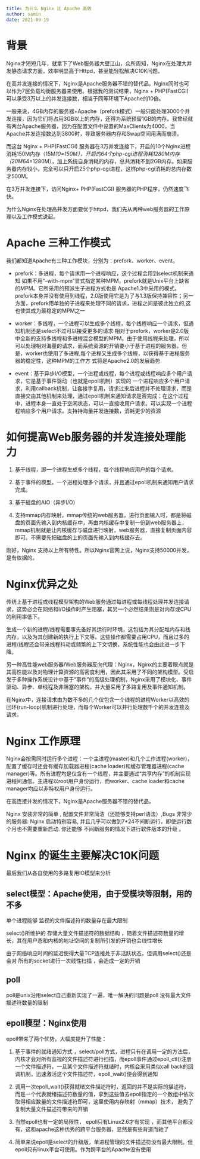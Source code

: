 ```yaml
title: 为什么 Nginx 比 Apache 高效 
author: samin
date: 2021-09-19
```

# 背景

Nginx才短短几年，就拿下了Web服务器大壁江山，众所周知，Nginx在处理大并发静态请求方面，效率明显高于Httpd，甚至能轻松解决C10K问题。

在高并发连接的情况下，Nginx是Apache服务器不错的替代品。Nginx同时也可以作为7层负载均衡服务器来使用。根据我的测试结果，Nginx + PHP(FastCGI) 可以承受3万以上的并发连接数，相当于同等环境下Apache的10倍。

一般来说，4GB内存的服务器+Apache（prefork模式）一般只能处理3000个并发连接，因为它们将占用3GB以上的内存，还得为系统预留1GB的内存。我曾经就有两台Apache服务器，因为在配置文件中设置的MaxClients为4000，当Apache并发连接数达到3800时，导致服务器内存和Swap空间用满而崩溃。

而这台 Nginx + PHP(FastCGI) 服务器在3万并发连接下，开启的10个Nginx进程消耗150M内存（15M*10=150M），开启的64个php-cgi进程消耗1280M内存（20M*64=1280M），加上系统自身消耗的内存，总共消耗不到2GB内存。如果服务器内存较小，完全可以只开启25个php-cgi进程，这样php-cgi消耗的总内存数才500M。

在3万并发连接下，访问Nginx+ PHP(FastCGI) 服务器的PHP程序，仍然速度飞快。

为什么Nginx在处理高并发方面要优于httpd，我们先从两种web服务器的工作原理以及工作模式说起。

# Apache 三种工作模式

我们都知道Apache有三种工作模块，分别为：prefork、worker、event。

- prefork：多进程，每个请求用一个进程响应，这个过程会用到select机制来通知
  如果不用“–with-mpm”显式指定某种MPM，prefork就是Unix平台上缺省的MPM。它所采用的预派生子进程方式也是 Apache1.3中采用的模式。prefork本身并没有使用到线程，2.0版使用它是为了与1.3版保持兼容性；另一方面，prefork用单独的子进程来处理不同的请求，进程之间是彼此独立的,这也使其成为最稳定的MPM之一

- worker：多线程，一个进程可以生成多个线程，每个线程响应一个请求，但通知机制还是select不过可以接受更多的请求
  相对于prefork，worker是2.0版中全新的支持多线程和多进程混合模型的MPM。由于使用线程来处理，所以可以处理相对海量的请求，而系统资源的开销要小于基于进程的服务器。但是，worker也使用了多进程,每个进程又生成多个线程，以获得基于进程服务器的稳定性，这种MPM的工作方 式将是Apache2.0的发展趋势

- event：基于异步I/O模型，一个进程或线程，每个进程或线程响应多个用户请求，它是基于事件驱动（也就是epoll机制）实现的
  一个进程响应多个用户请求，利用callback机制，让套接字复用，请求过来后进程并不处理请求，而是直接交由其他机制来处理，通过epoll机制来通知请求是否完成；在这个过程中，进程本身一直处于空闲状态，可以一直接收用户请求。可以实现一个进程程响应多个用户请求。支持持海量并发连接数，消耗更少的资源

# 如何提高Web服务器的并发连接处理能力

1. 基于线程，即一个进程生成多个线程，每个线程响应用户的每个请求。

2. 基于事件的模型，一个进程处理多个请求，并且通过epoll机制来通知用户请求完成。

3. 基于磁盘的AIO（异步I/O）

4. 支持mmap内存映射，mmap传统的web服务器，进行页面输入时，都是将磁盘的页面先输入到内核缓存中，再由内核缓存中复制一份到web服务器上，mmap机制就是让内核缓存与磁盘进行映射，web服务器，直接复制页面内容即可。不需要先把磁盘的上的页面先输入到内核缓存去。

刚好，Nginx 支持以上所有特性。所以Nginx官网上说，Nginx支持50000并发，是有依据的。

# Nginx优异之处

传统上基于进程或线程模型架构的Web服务通过每进程或每线程处理并发连接请求，这势必会在网络和I/O操作时产生阻塞，其另一个必然结果则是对内存或CPU的利用率低下。

生成一个新的进程/线程需要事先备好其运行时环境，这包括为其分配堆内存和栈内存，以及为其创建新的执行上下文等。这些操作都需要占用CPU，而且过多的进程/线程还会带来线程抖动或频繁的上下文切换，系统性能也会由此进一步下降。

另一种高性能web服务器/Web服务器反向代理：Nginx，Nginx的主要着眼点就是其高性能以及对物理计算资源的高密度利用，因此其采用了不同的架构模型。受启发于多种操作系统设计中基于“事件”的高级处理机制，Nginx采用了模块化、事件驱动、异步、单线程及非阻塞的架构，并大量采用了多路复用及事件通知机制。

在Nginx中，连接请求由为数不多的几个仅包含一个线程的进程Worker以高效的回环(run-loop)机制进行处理，而每个Worker可以并行处理数千个的并发连接及请求。

# Nginx 工作原理

Nginx会按需同时运行多个进程：一个主进程(master)和几个工作进程(worker)，配置了缓存时还会有缓存加载器进程(cache loader)和缓存管理器进程(cache manager)等。所有进程均是仅含有一个线程，并主要通过“共享内存”的机制实现进程间通信。主进程以root用户身份运行，而worker、cache loader和cache manager均应以非特权用户身份运行。

在高连接并发的情况下，Nginx是Apache服务器不错的替代品。

Nginx 安装非常的简单 , 配置文件非常简洁（还能够支持perl语法）,Bugs 非常少的服务器: Nginx 启动特别容易, 并且几乎可以做到7*24不间断运行，即使运行数个月也不需要重新启动. 你还能够 不间断服务的情况下进行软件版本的升级 。

# Nginx 的诞生主要解决C10K问题

最后我们从各自使用的多路复用IO模型来分析

## select模型：Apache使用，由于受模块等限制，用的不多

单个进程能够 监视的文件描述符的数量存在最大限制

select()所维护的 存储大量文件描述符的数据结构 ，随着文件描述符数量的增长，其在用户态和内核的地址空间的复制所引发的开销也会线性增长

由于网络响应时间的延迟使得大量TCP连接处于非活跃状态，但调用select()还是会对 所有的socket进行一次线性扫描 ，会造成一定的开销

## poll

poll是unix沿用select自己重新实现了一遍，唯一解决的问题是poll 没有最大文件描述符数量的限制

## epoll模型：Nginx使用

epoll带来了两个优势，大幅度提升了性能：

1. 基于事件的就绪通知方式 ，select/poll方式，进程只有在调用一定的方法后，内核才会对所有监视的文件描述符进行扫描，而epoll事件通过epoll_ctl()注册一个文件描述符，一旦某个文件描述符就绪时，内核会采用类似call back的回调机制，迅速激活这个文件描述符，epoll_wait()便会得到通知

2. 调用一次epoll_wait()获得就绪文件描述符时，返回的并不是实际的描述符，而是一个代表就绪描述符数量的值，拿到这些值去epoll指定的一个数组中依次取得相应数量的文件描述符即可，这里使用内存映射（mmap）技术， 避免了复制大量文件描述符带来的开销

3. 当然epoll也有一定的局限性， epoll只有Linux2.6才有实现 ，而其他平台都没有，这和apache这种优秀的跨平台服务器，显然是有些背道而驰了

4. 简单来说epoll是select的升级版，单进程管理的文件描述符没有最大限制。但epoll只有linux平台可使用。作为跨平台的Apache没有使用